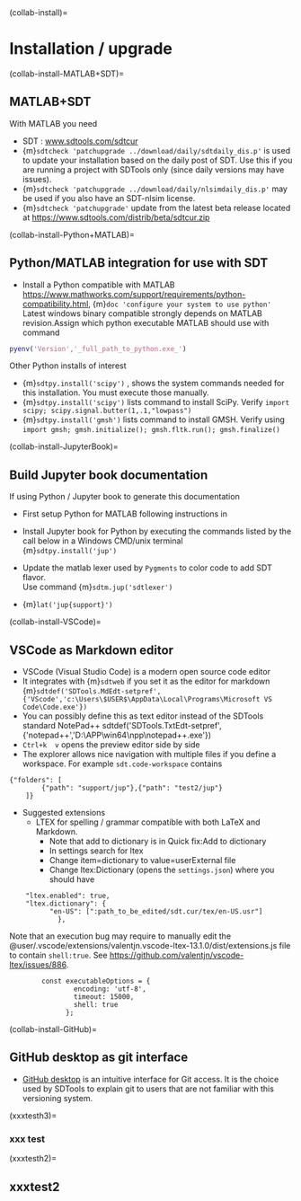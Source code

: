 ```{include} ../header.md
```

```{tableofcontents}
```

(collab-install)=
# Installation / upgrade

(collab-install-MATLAB+SDT)=
## MATLAB+SDT
With MATLAB you need 
- SDT : www.sdtools.com/sdtcur
- {m}`sdtcheck 'patchupgrade ../download/daily/sdtdaily_dis.p'` is used to update your installation based on the daily post of SDT. Use this if you are running a project with SDTools only (since daily versions may have issues). 
- {m}`sdtcheck 'patchupgrade ../download/daily/nlsimdaily_dis.p'` may be used if you also have an SDT-nlsim license.  
- {m}`sdtcheck 'patchupgrade'` update from the latest beta release located at https://www.sdtools.com/distrib/beta/sdtcur.zip  

(collab-install-Python+MATLAB)=
## Python/MATLAB integration for use with SDT
- Install a Python compatible with MATLAB  https://www.mathworks.com/support/requirements/python-compatibility.html,  {m}`doc 'configure your system to use python'`  
Latest windows binary compatible strongly depends on MATLAB revision.Assign which python executable MATLAB should use with command  
```MATLAB
pyenv('Version','_full_path_to_python.exe_')
```

Other Python installs of interest
- {m}`sdtpy.install('scipy')` , shows the system commands needed for this installation. You must execute those manually. 
- {m}`sdtpy.install('scipy')` lists command to install SciPy. Verify `import scipy; scipy.signal.butter(1,.1,"lowpass")`
- {m}`sdtpy.install('gmsh')` lists command to install GMSH. Verify using `import gmsh; gmsh.initialize(); gmsh.fltk.run(); gmsh.finalize()`
	
(collab-install-JupyterBook)=
## Build Jupyter book documentation

If using Python / Jupyter book to generate this documentation

- First setup Python for MATLAB following instructions in 
- Install Jupyter book for Python by executing the commands listed by the call below in a Windows CMD/unix terminal   
{m}`sdtpy.install('jup')`
- Update the matlab lexer used by `Pygments` to color code to add SDT flavor.  
Use command {m}`sdtm.jup('sdtlexer')`

- {m}`lat('jup{support}')`

(collab-install-VSCode)=
## VSCode as Markdown editor

- VSCode (Visual Studio Code) is a modern open source code editor
- It integrates with {m}`sdtweb` if you set it as the editor for markdown
  {m}`sdtdef('SDTools.MdEdt-setpref',{'VScode','c:\Users\$USER$\AppData\Local\Programs\Microsoft VS Code\Code.exe'})`
- You can possibly define this as text editor instead of the SDTools standard NotePad++ sdtdef('SDTools.TxtEdt-setpref',{'notepad++','D:\APP\win64\npp\notepad++.exe'})
- `Ctrl+k  v` opens the preview editor side by side 
- The explorer allows nice navigation with multiple files if you define a workspace. For example `sdt.code-workspace` contains

```
{"folders": [
		{"path": "support/jup"},{"path": "test2/jup"}
	]}
```

- Suggested extensions 
  - LTEX for spelling / grammar compatible with both LaTeX and Markdown.
    - Note that add to dictionary is in Quick fix:Add to dictionary 
    - In settings search for ltex
    - Change item=dictionary to value=userExternal file
    - Change ltex:Dictionary (opens the `settings.json`) where you should have 

```
    "ltex.enabled": true,
    "ltex.dictionary": {
          "en-US": [":path_to_be_edited/sdt.cur/tex/en-US.usr"]
            },
```

Note that an execution bug may require to manually edit the @user/.vscode/extensions/valentjn.vscode-ltex-13.1.0/dist/extensions.js file to contain `shell:true`. See https://github.com/valentjn/vscode-ltex/issues/886.
```
        const executableOptions = {
                encoding: 'utf-8',
                timeout: 15000,
                shell: true
              };
```
(collab-install-GitHub)=
## GitHub desktop as git interface

- [GitHub desktop](https://github.com/apps/desktop) is an intuitive interface for Git access. It is the choice used by SDTools to explain git to users that are not familiar with this versioning system.   

(xxxtesth3)=
### xxx test


(xxxtesth2)=
## xxxtest2